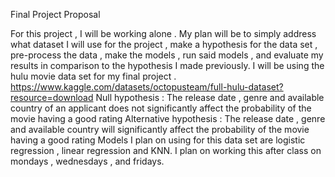 Final Project Proposal 

For this project , I will be working alone .
My plan will be to simply address what dataset I will use for the project , make a hypothesis for the data set , pre-process the data ,  make the models , run said models , and evaluate my results in comparison to the hypothesis I made previously.
I will be using the hulu movie data set for my final project .
https://www.kaggle.com/datasets/octopusteam/full-hulu-dataset?resource=download
Null hypothesis : The release date , genre  and available country of an applicant does not significantly affect the probability of the movie having a good rating
Alternative hypothesis : The release date , genre  and available country will significantly affect the probability of the movie having a good rating 
Models I plan on using for this data set are logistic regression , linear regression and KNN.
I plan on working this after class on mondays , wednesdays , and fridays.
